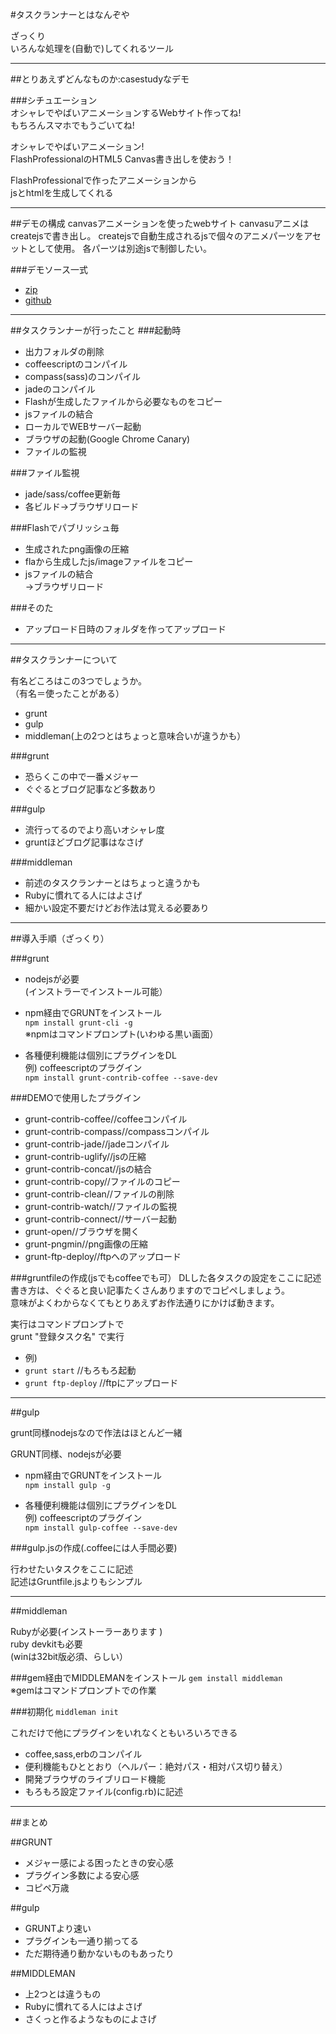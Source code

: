 #タスクランナーとはなんぞや

ざっくり  
いろんな処理を(自動で)してくれるツール

---

##とりあえずどんなものか:casestudyなデモ

###シチュエーション  
オシャレでやばいアニメーションするWebサイト作ってね!  
もちろんスマホでもうごいてね!

オシャレでやばいアニメーション!  
FlashProfessionalのHTML5 Canvas書き出しを使おう！

FlashProfessionalで作ったアニメーションから  
jsとhtmlを生成してくれる

---

##デモの構成
canvasアニメーションを使ったwebサイト
canvasuアニメはcreatejsで書き出し。
createjsで自動生成されるjsで個々のアニメパーツをアセットとして使用。
各パーツは別途jsで制御したい。

###デモソース一式
* [zip](http://393.bz/grunt-sample/grunt_sample.zip)
* [github](https://github.com/sakusan393/grunt_sample)

---

##タスクランナーが行ったこと
###起動時
* 出力フォルダの削除
* coffeescriptのコンパイル
* compass(sass)のコンパイル
* jadeのコンパイル
* Flashが生成したファイルから必要なものをコピー
* jsファイルの結合
* ローカルでWEBサーバー起動
* ブラウザの起動(Google Chrome Canary)
* ファイルの監視

###ファイル監視
* jade/sass/coffee更新毎
* 各ビルド→ブラウザリロード

###Flashでパブリッシュ毎
* 生成されたpng画像の圧縮
* flaから生成したjs/imageファイルをコピー
* jsファイルの結合  
→ブラウザリロード

###そのた
* アップロード日時のフォルダを作ってアップロード

---

##タスクランナーについて

有名どころはこの3つでしょうか。  
（有名＝使ったことがある）

* grunt
* gulp
* middleman(上の2つとはちょっと意味合いが違うかも）


###grunt

* 恐らくこの中で一番メジャー  
* ぐぐるとブログ記事など多数あり

###gulp
* 流行ってるのでより高いオシャレ度
* gruntほどブログ記事はなさげ

###middleman
* 前述のタスクランナーとはちょっと違うかも
* Rubyに慣れてる人にはよさげ
* 細かい設定不要だけどお作法は覚える必要あり

---

##導入手順（ざっくり）

###grunt

* nodejsが必要  
(インストラーでインストール可能）

* npm経由でGRUNTをインストール  
`npm install grunt-cli -g`  
※npmはコマンドプロンプト(いわゆる黒い画面）

* 各種便利機能は個別にプラグインをDL  
例) coffeescriptのプラグイン  
`npm install grunt-contrib-coffee --save-dev`


###DEMOで使用したプラグイン
* grunt-contrib-coffee//coffeeコンパイル
* grunt-contrib-compass//compassコンパイル
* grunt-contrib-jade//jadeコンパイル
* grunt-contrib-uglify//jsの圧縮
* grunt-contrib-concat//jsの結合
* grunt-contrib-copy//ファイルのコピー
* grunt-contrib-clean//ファイルの削除
* grunt-contrib-watch//ファイルの監視
* grunt-contrib-connect//サーバー起動
* grunt-open//ブラウザを開く
* grunt-pngmin//png画像の圧縮
* grunt-ftp-deploy//ftpへのアップロード


###gruntfileの作成(jsでもcoffeeでも可）
DLした各タスクの設定をここに記述  
書き方は、ぐぐると良い記事たくさんありますのでコピペしましょう。  
意味がよくわからなくてもとりあえずお作法通りにかけば動きます。

実行はコマンドプロンプトで  
grunt "登録タスク名" で実行

* 例)  
* `grunt start` //もろもろ起動
* `grunt ftp-deploy` //ftpにアップロード

---

##gulp

grunt同様nodejsなので作法はほとんど一緒

GRUNT同様、nodejsが必要

* npm経由でGRUNTをインストール  
`npm install gulp -g`  

* 各種便利機能は個別にプラグインをDL  
例) coffeescriptのプラグイン  
`npm install gulp-coffee --save-dev`

###gulp.jsの作成(.coffeeには人手間必要)
 
行わせたいタスクをここに記述  
記述はGruntfile.jsよりもシンプル

---

##middleman

Rubyが必要(インストーラーあります )   
ruby devkitも必要  
(winは32bit版必須、らしい）

###gem経由でMIDDLEMANをインストール
`gem install middleman`  
※gemはコマンドプロンプトでの作業

###初期化
`middleman init`

これだけで他にプラグインをいれなくともいろいろできる
* coffee,sass,erbのコンパイル
* 便利機能もひととおり（ヘルパー：絶対パス・相対パス切り替え）
* 開発ブラウザのライブリロード機能
* もろもろ設定ファイル(config.rb)に記述

---

##まとめ

##GRUNT
* メジャー感による困ったときの安心感
* プラグイン多数による安心感
* コピペ万歳

##gulp
* GRUNTより速い
* プラグインも一通り揃ってる
* ただ期待通り動かないものもあったり

##MIDDLEMAN
* 上2つとは違うもの
* Rubyに慣れてる人にはよさげ
* さくっと作るようなものによさげ




